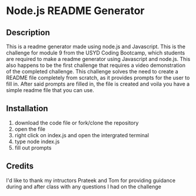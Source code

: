 # Node.js README Generator

## Description
This is a readme generator made using node.js and Javascript. This is the challenge for module 9 from the USYD Coding Bootcamp, which students are required to make a readme generator using Javascript and node.js. This also happens to be the first challenge that requires a video demonstration of the completed challenge. This challenge solves the need to create a README file completely from scratch, as it provides prompts for the user to fill in. After said prompts are filled in, the file is created and voila you have a simple readme file that you can use.

## Installation
1. download the code file or fork/clone the repository
2. open the file
3. right click on index.js and open the intergrated terminal
4. type node index.js 
5. fill out prompts

## Credits
I'd like to thank my intructors Prateek and Tom for providing guidance during and after class with any questions I had on the challenge 